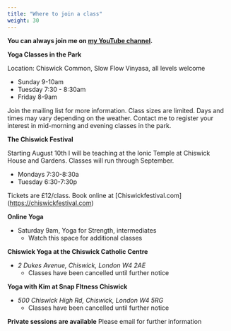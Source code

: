 ```yaml
---
title: "Where to join a class"
weight: 30
---
```


**You can always join me on [my YouTube channel](https://www.youtube.com/channel/UCHH2vOSl0Qxpv7Lw9wv45Sg).**


**Yoga Classes in the Park**


Location: Chiswick Common, Slow Flow Vinyasa, all levels welcome
  - Sunday  9-10am 
  - Tuesday 7:30 - 8:30am
  - Friday  8-9am

Join the mailing list for more information.  Class sizes are limited.  Days and times may vary depending on the weather. Contact me to register your interest in mid-morning and evening classes in the park.

**The Chiswick Festival**

Starting August 10th I will be teaching at the Ionic Temple at Chiswick House and Gardens. Classes will run through September.
  - Mondays 7:30-8:30a
  - Tuesday 6:30-7:30p
  
Tickets are £12/class.  Book online at [Chiswickfestival.com] (https://chiswickfestival.com)

**Online Yoga**
  - Saturday 9am, Yoga for Strength, intermediates
    - Watch this space for additional classes 

**Chiswick Yoga at the Chiswick Catholic Centre** 
  - _2 Dukes Avenue, Chiswick, London W4 2AE_
    - Classes have been cancelled until further notice

**Yoga with Kim at Snap FItness Chiswick** 
  - _500 Chiswick High Rd, Chiswick, London W4 5RG_
    - Classes have been cancelled until further notice 
    
    
**Private sessions are available**
Please email for further information
